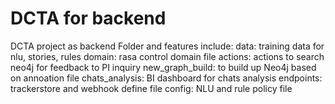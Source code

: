 # DCTA for backend
DCTA project as backend
Folder and features include:
data: training data for nlu, stories, rules
domain: rasa control domain file
actions: actions to search neo4j for feedback to PI inquiry
new_graph_build: to build up Neo4j based on annoation file
chats_analysis: BI dashboard for chats analysis
endpoints: trackerstore and webhook define file
config: NLU and rule policy file

